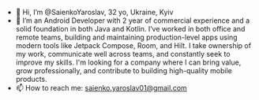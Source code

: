 - 👋 Hi, I’m @SaienkoYaroslav, 32 yo, Ukraine, Kyiv
- 👀 I’m an Android Developer with 2 year of commercial experience and a solid foundation in both Java and Kotlin. I’ve worked in both office and remote teams, building and maintaining production-level apps using modern tools like Jetpack Compose, Room, and Hilt. I take ownership of my work, communicate well across teams, and constantly seek to improve my skills. I'm looking for a company where I can bring value, grow professionally, and contribute to building high-quality mobile products.
- 📫 How to reach me: saienko.yaroslav01@gmail.com

<!---
SaienkoYaroslav/SaienkoYaroslav is a ✨ special ✨ repository because its `README.md` (this file) appears on your GitHub profile.
You can click the Preview link to take a look at your changes.
--->
